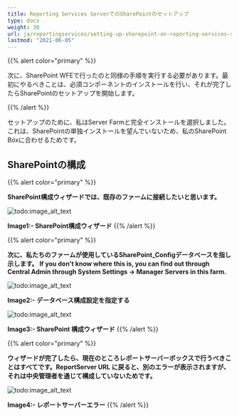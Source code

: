 ```yaml
---
title: Reporting Services ServerでのSharePointのセットアップ
type: docs
weight: 30
url: ja/reportingservices/setting-up-sharepoint-on-reporting-services-server/
lastmod: "2021-06-05"
---
```


{{% alert color="primary" %}}

次に、SharePoint WFEで行ったのと同様の手順を実行する必要があります。最初にやるべきことは、必須コンポーネントのインストールを行い、それが完了したらSharePointのセットアップを開始します。

{{% /alert %}}

セットアップのために、私はServer Farmと完全インストールを選択しました。これは、SharePointの単独インストールを望んでいないため、私のSharePoint Boxに合わせるためです。

## SharePointの構成

{{% alert color="primary" %}}

**SharePoint構成ウィザードでは、既存のファームに接続したいと思います。**

![todo:image_alt_text](setting-up-sharepoint-on-reporting-services-server_1.png)

**Image1:- SharePoint構成ウィザード**
{{% /alert %}}

{{% alert color="primary" %}}

**次に、私たちのファームが使用しているSharePoint_Configデータベースを指し示します。 If you don't know where this is, you can find out through Central Admin through System Settings -> Manager Servers in this farm.**

![todo:image_alt_text](setting-up-sharepoint-on-reporting-services-server_2.png)

**Image2:- データベース構成設定を指定する**

![todo:image_alt_text](setting-up-sharepoint-on-reporting-services-server_3.png)

**Image3:- SharePoint 構成ウィザード**
{{% /alert %}}

{{% alert color="primary" %}}

**ウィザードが完了したら、現在のところレポートサーバーボックスで行うべきことはすべてです。ReportServer URL に戻ると、別のエラーが表示されますが、それは中央管理者を通じて構成していないためです。**

![todo:image_alt_text](setting-up-sharepoint-on-reporting-services-server_4.png)

**Image4:- レポートサーバーエラー**
{{% /alert %}}